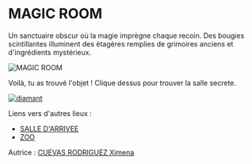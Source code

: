 # MAGIC ROOM 

Un sanctuaire obscur où la magie imprègne chaque recoin. Des bougies scintillantes illuminent des étagères remplies de grimoires anciens et d'ingrédients mystérieux.

![MAGIC ROOM](https://i.pinimg.com/originals/37/44/f3/3744f34ca343b53b2b00e1d8b62c41be.jpg)

Voilà, tu as trouvé l'objet ! 
Clique dessus pour trouver la salle secrete.

[![diamant](https://www.blogueur.fr/wp-content/uploads/2018/05/diamonds1.jpg)](SALLE-SECRETE.md)

Liens vers d'autres lieux :

- [SALLE D'ARRIVEE](SALLE-D-ARRIVEE.md)
- [ZOO](ZOO.md)

Autrice : [CUEVAS RODRIGUEZ Ximena](https://github.com/xicuevasro)
